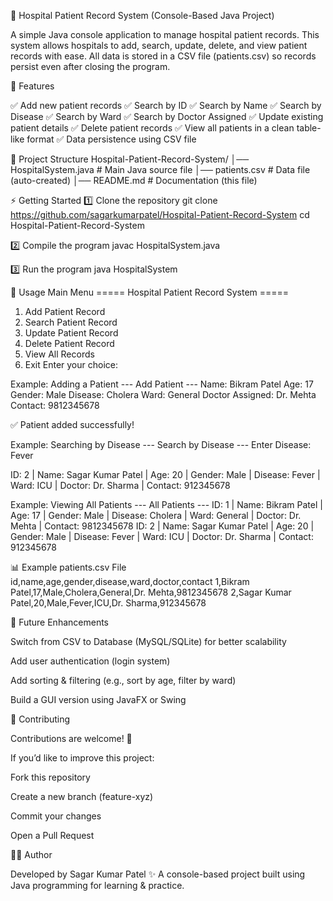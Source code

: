 🏥 Hospital Patient Record System (Console-Based Java Project)

A simple Java console application to manage hospital patient records.
This system allows hospitals to add, search, update, delete, and view patient records with ease.
All data is stored in a CSV file (patients.csv) so records persist even after closing the program.

🚀 Features

✅ Add new patient records
✅ Search by ID
✅ Search by Name
✅ Search by Disease
✅ Search by Ward
✅ Search by Doctor Assigned
✅ Update existing patient details
✅ Delete patient records
✅ View all patients in a clean table-like format
✅ Data persistence using CSV file

📂 Project Structure
Hospital-Patient-Record-System/
│── HospitalSystem.java   # Main Java source file
│── patients.csv          # Data file (auto-created)
│── README.md             # Documentation (this file)

⚡ Getting Started
1️⃣ Clone the repository
git clone https://github.com/sagarkumarpatel/Hospital-Patient-Record-System
cd Hospital-Patient-Record-System

2️⃣ Compile the program
javac HospitalSystem.java

3️⃣ Run the program
java HospitalSystem

📖 Usage
Main Menu
===== Hospital Patient Record System =====
1. Add Patient Record
2. Search Patient Record
3. Update Patient Record
4. Delete Patient Record
5. View All Records
6. Exit
Enter your choice:

Example: Adding a Patient
--- Add Patient ---
Name: Bikram Patel
Age: 17
Gender: Male
Disease: Cholera
Ward: General
Doctor Assigned: Dr. Mehta
Contact: 9812345678

✅ Patient added successfully!

Example: Searching by Disease
--- Search by Disease ---
Enter Disease: Fever

ID: 2 | Name: Sagar Kumar Patel | Age: 20 | Gender: Male | Disease: Fever | Ward: ICU | Doctor: Dr. Sharma | Contact: 912345678

Example: Viewing All Patients
--- All Patients ---
ID: 1 | Name: Bikram Patel | Age: 17 | Gender: Male | Disease: Cholera | Ward: General | Doctor: Dr. Mehta | Contact: 9812345678
ID: 2 | Name: Sagar Kumar Patel | Age: 20 | Gender: Male | Disease: Fever | Ward: ICU | Doctor: Dr. Sharma | Contact: 912345678

📊 Example patients.csv File
id,name,age,gender,disease,ward,doctor,contact
1,Bikram Patel,17,Male,Cholera,General,Dr. Mehta,9812345678
2,Sagar Kumar Patel,20,Male,Fever,ICU,Dr. Sharma,912345678

🌟 Future Enhancements

Switch from CSV to Database (MySQL/SQLite) for better scalability

Add user authentication (login system)

Add sorting & filtering (e.g., sort by age, filter by ward)

Build a GUI version using JavaFX or Swing

🤝 Contributing

Contributions are welcome! 🚀

If you’d like to improve this project:

Fork this repository

Create a new branch (feature-xyz)

Commit your changes

Open a Pull Request

👨‍💻 Author

Developed by Sagar Kumar Patel ✨
A console-based project built using Java programming for learning & practice.